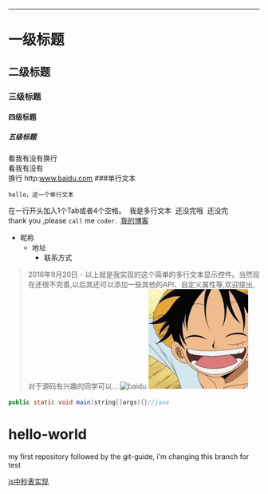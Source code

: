 


--------
# 一级标题
## 二级标题
### 三级标题
#### 四级标题
##### 五级标题
看我有没有换行<br>
看我有没有<br>换行
http:www.baidu.com
###单行文本

    hello，这一个单行文本
    
   
在一行开头加入1个Tab或者4个空格。
  我是多行文本
  还没完哦
  还没完
  <br>
  thank you ,please `call` me `coder`.
  [我的博客](http://www.cnblogs.com/gucan/ "悬停显示") 
* 昵称 
  * 地址
    * 联系方式
>2016年9月20日 - 以上就是我实现的这个简单的多行文本显示控件。当然现在还很不完善,以后其还可以添加一些其他的API、自定义属性等,欢迎提出,对于源码有兴趣的同学可以...
![baidu](http://www.baidu.com/images/logo.gif "百度logo")
![](https://github.com/cyanar/hello-world/raw/master/testpic/lufei.jpg)
```java
public static void main(string[]args){}//java
```
# hello-world
my first repository
followed by the git-guide, i'm changing this branch for test



<a href="">js中秒表实现</a>
